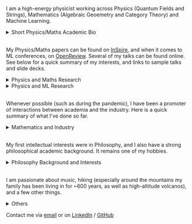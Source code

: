 <!-- Redirected from A Website Builder -->

I am a high-energy physicist working across Physics (Quantum Fields and Strings), Mathematics (Algebraic Geoemetry and Category Theory) and Machine Learning. 

<details>
<summary>Short Physics/Maths Academic Bio </summary>
  
<p style="font-size:14px;">
<br>
  
I studied at the University of Zurich/ETHZ (Swiss Federal Institute of Technology), and completed a PhD/DPhil at the Mathematical Institute of the University of Oxford. My MSc advisor was Niklas Beisert, my DPhil supervisor Lionel Mason. I have been affiliated with the Perimeter Institute, Durham University, the University of Edinburgh, DESY Hamburg. I am currently visiting the University of Cambridge.

  
</p>

</details>

<br>

My Physics/Maths papers can be found on [InSpire](https://inspirehep.net/authors/1712079), and when it comes to ML conferences, on [OpenReview](https://openreview.net/profile?id=~Andrea_E._V._Ferrari1). Several of my talks can be found online. See below for a quick summary of my interests, and links to sample talks and slide decks.


<details>
<summary>Physics and Maths Research</summary>

<p style="font-size:14px;">
  <br>
Broadly speaking, I have been pioneering the following research directions:
    
    <ul>
      <li>
        Describe observables of 3d SUSY gauge theories exploting the geometry of vortex and quasi-map moduli spaces. [Sample talk at PI]() and [sample slide deck](). 
        <a href="https://pirsa.org/19030107" target="_blank">Sample talk at PI</a> and 
        <a href="talks/Geom_Indices.pdf" target="_blank">sample slide deck</a>.
      </li>
      <li>
       Understand 2d chiral CFTs (VOAs) that arise at the boundary of tolopogically twisted 3d QFTs in terms of the vacuum geometry of the 3d theory.
        <a href="https://scgp.stonybrook.edu/video_portal/video.php?id=6991" target="_blank">Sample talk at the Simons Center</a> and 
        <a href="talks/Hyper_VOAs.pdf" target="_blank">sample slide deck</a>,
      </li>
      <li>
        Understand generalised symmetries in QFT in terms of higher representation theory, opening up the understanding of their representations.
        <a href="https://www.youtube.com/watch?v=vwkouB69R-M" target="_blank">Sample talk at Oxford</a> and 
        <a href="GenSym_HigherGauge.pdf" target="_blank">mypdf</a>.
      </li>
  <li> Understand the relation between moduli spaces of Berry connections of QFTs/periodic monopoles and generalised cohomology.
      <a href="https://www.youtube.com/watch?v=vwkouB69R-M" target="_blank">Sample talk at ICTP</a> and 
        <a href="talks/Berry_GenCoh.pdf" target="_blank">sample slide deck</a> </li>
    </ul>

I am currently working on the following:

 <ul>
<li> Exploit chiralisation techniques to describe geometrically spaces of conformal blocks of chiral CFTs. </li>
<li>Exploit chiralisation techniques to understand AdS/CFT holography at minimal string tension. </li>
<li> Understand more thoroughly the deep relationship between Berry phases and generalised cohomology. </li> 
<li> Exploit higher geometry to understand generalised symmetries and their representations.  <\li>
<\ul>

<\p>
</details>


<details>
<summary>Physics and ML Research </summary>
  
<p style="font-size:14px;">
<br>


One of the most important tasks in Machine Learning applied to Physics is to fit parameters in a Hamiltonian such that obsreved data is reproduced. However, can one learn not only a Hamiltonian, but also features such as the structure of the space the system is defined on, and the observables that are producing certain correlation functions? 

These questions are fundamental if one wants to automatically discover dualities. I am currently pioneering such approaches. See this <a href="https://https://icml.cc/virtual/2025/poster/44740" target="_blank">ICML25</a> paper for some first results.
  
<\p>

</details>

<br>

Whenever possible (such as during the pandemic), I have been a promoter of interactions between academia and the industry. Here is a quick summary of what I've done so far.

<details>
<summary>Mathematics and Industry</summary>

<p style="font-size:14px;">
<br>
  
Over the years, I have used maths and ML competences to do work on and advise on risk management, megaproject management, and as I come from a family of builders, construction more generally. Contact me if you'd like to hear more.
  
<\p>

</details>

<br>

My first intellectual interests were in Philosophy, and I also have a strong philosophical academic background. It remains one of my hobbies.



<details>
<summary>Philosophy Background and Interests</summary>

<p style="font-size:14px;">
<br>

I have been passionate about Philosophy, both continental and analytic. I did some Philosophy in my undergrad and completed with distinction an MSt in Philosophy of Physics at the University of Oxford. I wrote essays on epistemology, philosophy of science, and philosophy of physics. I enjoy thinking about how the foundations of mathematics and geometry impact the construction of physical theories. If you are at all curious about this, feel free to contact me.


<\p>

</details>

<br>

I am passionate about music, hiking (especially around the mountains my family has been living in for ~600 years, as well as high-altitude volcanos), and a few other things.

<details>


<summary>Others </summary>

<p style="font-size:14px;">
<br>

I am trying to build a generative model that composes fugues. If you are interested in contribute, contact me.

<\p>

</details>

Contact me via [email](mailto:andrea.e.v.ferrari@gmail.com) or on [LinkedIn](https://www.linkedin.com/in/andreaevferrari/) / [GitHub](https://github.com/andreaevferrari) 
